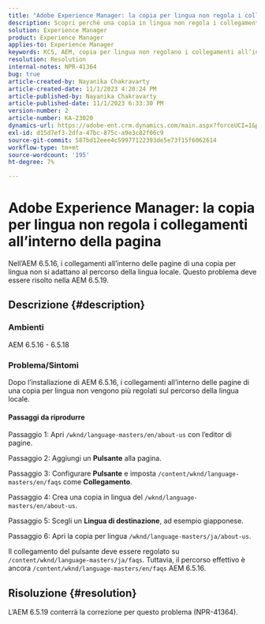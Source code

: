 ```yaml
---
title: "Adobe Experience Manager: la copia per lingua non regola i collegamenti all’interno della pagina"
description: Scopri perché una copia in lingua non regola i collegamenti all’interno della pagina in Experience Manager.
solution: Experience Manager
product: Experience Manager
applies-to: Experience Manager
keywords: KCS, AEM, copia per lingua non regolano i collegamenti all’interno della pagina
resolution: Resolution
internal-notes: NPR-41364
bug: true
article-created-by: Nayanika Chakravarty
article-created-date: 11/1/2023 4:20:24 PM
article-published-by: Nayanika Chakravarty
article-published-date: 11/1/2023 6:33:30 PM
version-number: 2
article-number: KA-23020
dynamics-url: https://adobe-ent.crm.dynamics.com/main.aspx?forceUCI=1&pagetype=entityrecord&etn=knowledgearticle&id=4438a28e-d278-ee11-8179-6045bd0065f9
exl-id: d15d7ef3-2dfa-47bc-875c-a9e3c82f06c9
source-git-commit: 587bd12eee4c59977122393de5e73f15f6062614
workflow-type: tm+mt
source-wordcount: '195'
ht-degree: 7%

---
```


# Adobe Experience Manager: la copia per lingua non regola i collegamenti all’interno della pagina


Nell’AEM 6.5.16, i collegamenti all’interno delle pagine di una copia per lingua non si adattano al percorso della lingua locale. Questo problema deve essere risolto nella AEM 6.5.19.

## Descrizione {#description}


### <b>Ambienti</b>

AEM 6.5.16 - 6.5.18

### Problema/Sintomi

Dopo l’installazione di AEM 6.5.16, i collegamenti all’interno delle pagine di una copia per lingua non vengono più regolati sul percorso della lingua locale.

#### Passaggi da riprodurre

Passaggio 1: Apri `/wknd/language-masters/en/about-us` con l’editor di pagine.

Passaggio 2: Aggiungi un <b>Pulsante</b> alla pagina.

Passaggio 3: Configurare <b>Pulsante</b> e imposta `/content/wknd/language-masters/en/faqs` come <b>Collegamento</b>.

Passaggio 4: Crea una copia in lingua del `/wknd/language-masters/en/about-us`.

Passaggio 5: Scegli un <b>Lingua di destinazione</b>, ad esempio giapponese.

Passaggio 6: Apri la copia per lingua `/wknd/language-masters/ja/about-us`.

Il collegamento del pulsante deve essere regolato su `/content/wknd/language-masters/ja/faqs`. Tuttavia, il percorso effettivo è ancora `/content/wknd/language-masters/en/faqs` AEM 6.5.16.


## Risoluzione {#resolution}


L’AEM 6.5.19 conterrà la correzione per questo problema (NPR-41364).
